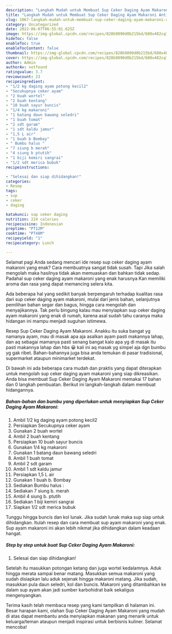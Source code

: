 ```yaml
---
description: "Langkah Mudah untuk Membuat Sup Ceker Daging Ayam Makaroni Anti Gagal"
title: "Langkah Mudah untuk Membuat Sup Ceker Daging Ayam Makaroni Anti Gagal"
slug: 1067-langkah-mudah-untuk-membuat-sup-ceker-daging-ayam-makaroni-anti-gagal
category: Uncategorized
date: 2022-06-07T06:55:01.625Z
image: https://img-global.cpcdn.com/recipes/828b9890d0b215bd/680x482cq70/sup-ceker-daging-ayam-makaroni-foto-resep-utama.jpg
hideToc: false
enableToc: true
enableTocContent: false
thumbnail: https://img-global.cpcdn.com/recipes/828b9890d0b215bd/680x482cq70/sup-ceker-daging-ayam-makaroni-foto-resep-utama.jpg
cover: https://img-global.cpcdn.com/recipes/828b9890d0b215bd/680x482cq70/sup-ceker-daging-ayam-makaroni-foto-resep-utama.jpg
author: Admin
authorAv: notfound
ratingvalue: 3.7
reviewcount: 23
recipeingredient:
- "1/2 kg daging ayam potong kecil2"
- "Secukupnya ceker ayam"
- "2 buah wortel"
- "2 buah kentang"
- "10 buah sayur buncis"
- "1/4 kg makaroni"
- "1 batang daun bawang seledri"
- "1 buah tomat"
- "2 sdt garam"
- "1 sdt kaldu jamur"
- "1,5 L air"
- "1 buah b Bombay"
- " Bumbu halus "
- "7 siung b merah"
- "4 siung b ptutih"
- "1 biji kemiri sangrai"
- "1/2 sdt merica bubuk"
recipeinstructions:

- "Selesai dan siap dihidangkan!"
categories:
- Resep
tags:
- sup
- ceker
- daging

katakunci: sup ceker daging 
nutrition: 224 calories
recipecuisine: Indonesian
preptime: "PT12M"
cooktime: "PT48M"
recipeyield: "1"
recipecategory: Lunch

---
```



Selamat pagi Anda sedang mencari ide resep sup ceker daging ayam makaroni yang enak? Cara membuatnya sangat tidak susah. Tapi Jika salah mengolah maka hasilnya tidak akan memuaskan dan bahkan tidak sedap. Padahal sup ceker daging ayam makaroni yang enak harusnya Kan memiliki aroma dan rasa yang dapat memancing selera kita.


Ada beberapa hal yang sedikit banyak berpengaruh terhadap kualitas rasa dari sup ceker daging ayam makaroni, mulai dari jenis bahan, selanjutnya pemilihan bahan segar dan bagus, hingga cara mengolah dan menyajikannya. Tak perlu bingung kalau mau menyiapkan sup ceker daging ayam makaroni yang enak di rumah, karena asal sudah tahu caranya maka hidangan ini mampu menjadi suguhan istimewa.

Resep Sup Ceker Daging Ayam Makaroni. Anakku itu suka bangat yg namanya ayam, mau di masak apa aja asalkan ayam pasti makannya lahap, dan aq sebagai mamanya pasti senang bangat kalo apa yg di masak itu pasti makannya lahap dan hbs 😀 kali ini aq masak yg simpel aja dgn bumbu yg gak ribet. Bahan-bahannya juga bisa anda temukan di pasar tradisional, supermarket ataupun minimarket terdekat.


Di bawah ini ada beberapa cara mudah dan praktis yang dapat diterapkan untuk mengolah sup ceker daging ayam makaroni yang siap dikreasikan. Anda bisa membuat Sup Ceker Daging Ayam Makaroni memakai 17 bahan dan 0 langkah pembuatan. Berikut ini langkah-langkah dalam membuat hidangannya.

<!--inarticleads1-->

##### Bahan-bahan dan bumbu yang diperlukan untuk menyiapkan Sup Ceker Daging Ayam Makaroni:

1. Ambil 1/2 kg daging ayam potong kecil2
1. Persiapkan Secukupnya ceker ayam
1. Gunakan 2 buah wortel
1. Ambil 2 buah kentang
1. Persiapkan 10 buah sayur buncis
1. Gunakan 1/4 kg makaroni
1. Gunakan 1 batang daun bawang seledri
1. Ambil 1 buah tomat
1. Ambil 2 sdt garam
1. Ambil 1 sdt kaldu jamur
1. Persiapkan 1,5 L air
1. Gunakan 1 buah b. Bombay
1. Sediakan  Bumbu halus :
1. Sediakan 7 siung b. merah
1. Ambil 4 siung b. ptutih
1. Sediakan 1 biji kemiri sangrai
1. Siapkan 1/2 sdt merica bubuk


Tunggu hingga buncis dan kol lunak. Jika sudah lunak maka sup siap untuk dihidangkan. Itulah resep dan cara membuat sup ayam makaroni yang enak. Sup ayam makaroni ini akan lebih nikmat jika dihidangkan dalam keadaan hangat. 

<!--inarticleads2-->

##### Step by step untuk buat Sup Ceker Daging Ayam Makaroni:


1. Selesai dan siap dihidangkan!

Setelah itu masukkan potongan ketang dan juga wortel kedalamnya. Aduk hingga merata sampai benar matang. Masukkan semua makaroni yang sudah disiapkan lalu aduk sejenak hingga makaroni matang. Jika sudah, masukkan pula daun seledri, kol dan buncis. Makaroni yang ditambahkan ke dalam sup ayam akan jadi sumber karbohidrat baik sekaligus mengenyangkan. 

Terima kasih telah membaca resep yang kami tampilkan di halaman ini. Besar harapan kami, olahan Sup Ceker Daging Ayam Makaroni yang mudah di atas dapat membantu anda menyiapkan makanan yang menarik untuk keluarga/teman ataupun menjadi inspirasi untuk berbisnis kuliner. Selamat mencoba!
